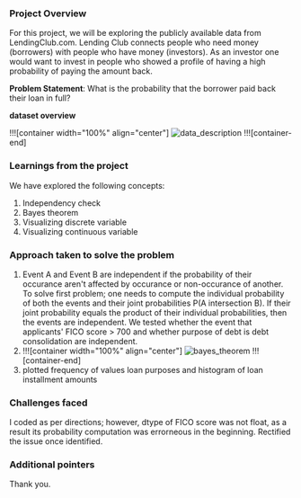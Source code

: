 ### Project Overview

 For this project, we will be exploring the publicly available data from LendingClub.com. Lending Club connects people who need money (borrowers) with people who have money (investors). As an investor one would want to invest in people who showed a profile of having a high probability of paying the amount back.

__Problem Statement__: What is the probability that the borrower paid back their loan in full?

__dataset overview__

!!![container width="100%" align="center"]
![data_description](undefined/account/b16/6a1f0c95-2915-474c-917f-dc711cc8d89b/b-629/18685306-88d9-4f67-a4e3-913c822cabc8/file.png)
!!![container-end]



### Learnings from the project

 We have explored the following concepts:

1. Independency check
2. Bayes theorem
3. Visualizing discrete variable
4. Visualizing continuous variable


### Approach taken to solve the problem

 1. Event A and Event B are independent if the probability of their occurance aren't affected by occurance or non-occurance of another. To solve first problem;  one needs to compute the individual probability of both the events and their joint probabilities P(A intersection B). If their joint probability equals the product of their individual probabilities, then the events are independent. We tested whether the event that applicants' FICO score > 700 and whether purpose of debt is debt consolidation are independent.
2. !!![container width="100%" align="center"]
![bayes_theorem](undefined/account/b16/6a1f0c95-2915-474c-917f-dc711cc8d89b/b-523/ca105c34-a9df-449a-8bc6-e2c5d49c8461/file.png)
!!![container-end]
3. plotted frequency of values loan purposes and histogram of loan installment amounts







### Challenges faced

 I coded as per directions; however, dtype of FICO score was not float, as a result its probability computation was errorneous in the beginning. Rectified the issue once identified.


### Additional pointers

 Thank you.


